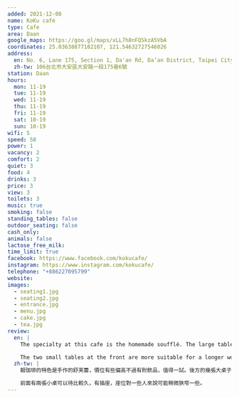 ```yaml
---
added: 2021-12-08
name: KoKu café
type: Cafe
area: Daan
google_maps: https://goo.gl/maps/xLL7h8nFQSkzA5VbA
coordinates: 25.03638877182107, 121.54632727546026
address:
  en: No. 6, Lane 175, Section 1, Da'an Rd, Da’an District, Taipei City, 106
  zh-tw: 106台北市大安區大安路一段175巷6號
station: Daan
hours:
  mon: 11-19
  tue: 11-19
  wed: 11-19
  thu: 11-19
  fri: 11-19
  sat: 10-19
  sun: 10-19
wifi: 5
speed: 58
power: 1
vacancy: 2
comfort: 2
quiet: 3
food: 4
drinks: 3
price: 3
view: 3
toilets: 3
music: true
smoking: false
standing_tables: false
outdoor_seating: false
cash_only: 
animals: false
lactose_free_milk: 
time_limit: true
facebook: https://www.facebook.com/kokucafe/
instagram: https://www.instagram.com/kokucafe/
telephone: "+886227095799"
website: 
images:
  - seating1.jpg
  - seating2.jpg
  - entrance.jpg
  - menu.jpg
  - cake.jpg
  - tea.jpg
review:
  en: |
    The specialty at this cafe is the homemade soufflé. The large tables in the back have a 1.5 hour time limit, so it's not really the type of place you'd stay for a long time, and it got quite busy in the afternoon. There is fast WiFi, but no power outlets in the back.

    The two small tables at the front are more suitable for a longer work session since there is power, but the table/chair size might be uncomfortable for some. There is a large coffee selection and the soufflé was nice, but definitely a little pricey.
  zh-tw: |
    榖珈琲的特色是手作的舒芙蕾，價位有些偏高不過有附飲品，值得一試。後方的幾張大桌子有一個半小時的時間限制，所以不太算是一個可以待久的地方，平常下午也比較容易客滿，後方沒有插座。不過這裡的優點是Wi-Fi很快，同時交通也很方面。

    前面有兩張小桌可以待比較久，有插座，座位對一些人來說可能稍微狹窄一些。
---
```


